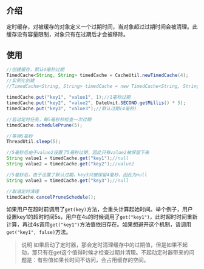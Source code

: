 ## 介绍
定时缓存，对被缓存的对象定义一个过期时间，当对象超过过期时间会被清理。此缓存没有容量限制，对象只有在过期后才会被移除。

## 使用

```java
//创建缓存，默认4毫秒过期
TimedCache<String, String> timedCache = CacheUtil.newTimedCache(4);
//实例化创建
//TimedCache<String, String> timedCache = new TimedCache<String, String>(4);

timedCache.put("key1", "value1", 1);//1毫秒过期
timedCache.put("key2", "value2", DateUnit.SECOND.getMillis() * 5);
timedCache.put("key3", "value3");//默认过期(4毫秒)

//启动定时任务，每5毫秒秒检查一次过期
timedCache.schedulePrune(5);

//等待5毫秒
ThreadUtil.sleep(5);

//5毫秒后由于value2设置了5毫秒过期，因此只有value2被保留下来
String value1 = timedCache.get("key1");//null
String value2 = timedCache.get("key2");//value2

//5毫秒后，由于设置了默认过期，key3只被保留4毫秒，因此为null
String value3 = timedCache.get("key3");//null

//取消定时清理
timedCache.cancelPruneSchedule();
```

如果用户在超时前调用了`get(key)`方法，会重头计算起始时间。举个例子，用户设置key1的超时时间5s，用户在4s的时候调用了`get("key1")`，此时超时时间重新计算，再过4s调用`get("key1")`方法值依旧存在。如果想避开这个机制，请调用`get("key1", false)`方法。

> 说明
> 如果启动了定时器，那会定时清理缓存中的过期值，但是如果不起动，那只有在get这个值得时候才检查过期并清理。不起动定时器带来的问题是：有些值如果长时间不访问，会占用缓存的空间。


